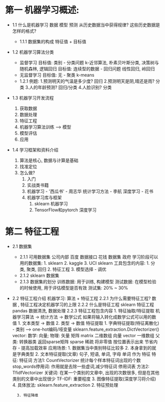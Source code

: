 # 第一 机器学习概述: 

- 1.1 什么是机器学习
    数据
    模型
    预测
    从历史数据当中获得规律? 这些历史数据是怎样的格式?
    - 1.1.1 数据集的构成
        特征值 + 目标值

- 1.2 机器学习算法分类
    - 监督学习
        目标值: 类别 - 分类问题
            k-近邻算法, 朴素贝叶斯分类, 决策树与随机森林, 逻辑回归
        目标值: 连续型的数据 - 回归问题
            线性回归, 岭回归
    - 无监督学习
        目标值: 无 - 聚类
            k-means
    - 1.2.1 例题:
        1.预测明天的气温是多少度? 回归
        2.预测明天是阴,晴还是雨? 分类
        3.人的年龄预测? 回归/分类
        4.人脸识别? 分类
        
- 1.3 机器学习开发流程
    1. 获取数据
    2. 数据处理
    3. 特征工程
    4. 机器学习算法训练 --> 模型
    5. 模型评估
    6. 应用

- 1.4 学习框架和资料介绍
    1. 算法是核心, 数据与计算是基础
    2. 找准定位
    3. 怎么做?
        1. 入门
        2. 实战类书籍
        3. 机器学习 - '西瓜书' - 周志华
           统计学习方法 - 李航
           深度学习 - 花书
        4. 机器学习库与框架
            1. sklearn 机器学习 
            2. TensorFlow和pytorch 深度学习

# 第二 特征工程

- 2.1 数据集 
    - 2.1.1 可用数据集
        公司内部 百度
        数据接口 花钱
        数据集 政府
        学习阶段可以用的数据集:
            1. sklearn
            2. kaggle
            3. UCI
        sklearn 工具包含的内容:
            1. 分类, 聚类, 回归
            2. 特征工程
            3. 模型选择 - 调优
    - 2.1.2 sklearn 数据集
	- 2.1.3 数据集的划分
		训练数据: 用于训练, 构建模型
		测试数据: 在模型检验的时候使用, 用于评估模型是否有效
			测试集: 20% ~ 30%

- 2.2 特征工程介绍
	机器学习: 算法 + 特征工程
	2.2.1 为什么需要特征工程? 数据 , 特征工程决定机器学习的上限
	2.2.2 什么是特征工程
		sklearn 特征工程
		pandas 数据清洗, 数据处理
	2.2.3 特征工程包含内容
		1. 特征抽取/特征提取
			机器学习算法 -> 统计方法 -> 数学公式
				如果将输入转化成数学公式可以用的数值
				1. 文本类型 -> 数值
				2. 类型 -> 数值
			特征提取
				1. 字典特征提取(特征离散化) - 类别 --> one-hot编码/哑变量
					sklearn.feature_extraction.DictVectorizer()
					vector: 数学: 向量; 物理: 矢量
						矩阵 matrix 二维数组
						向量 vector 一维数组
					父类: 转换器类
					返回sparse矩阵
						sparse 稀疏
						将非零值 按位置表示出来
						节省内存 - 提高加载效率
					应用场景:
						1. 数据集当中类别特征比较多
						2. 本身拿到的就是字典类型
				2. 文本特征提取(文章)
					句子, 短语, 单词, 字母
					单词 作为 特征
					特征: 特征词
					方法1: CountVectorizer
						统计每个样本特征词出现的个数
						stop_words停用词: 作用就是去除一些虚词,减少特征词
						停用词表
					方法2: TfidfVectorizer
					关键词: 在某一个类别的文章中, 出现的次数很多, 但是在其他类别的文章中出现很少
						TF-IDF: 重要程度
				3. 图像特征提取(深度学习将介绍)
				4. 具体放法: sklearn.feature_extraction
		2. 特征预处理
			
		3. 特征降维
